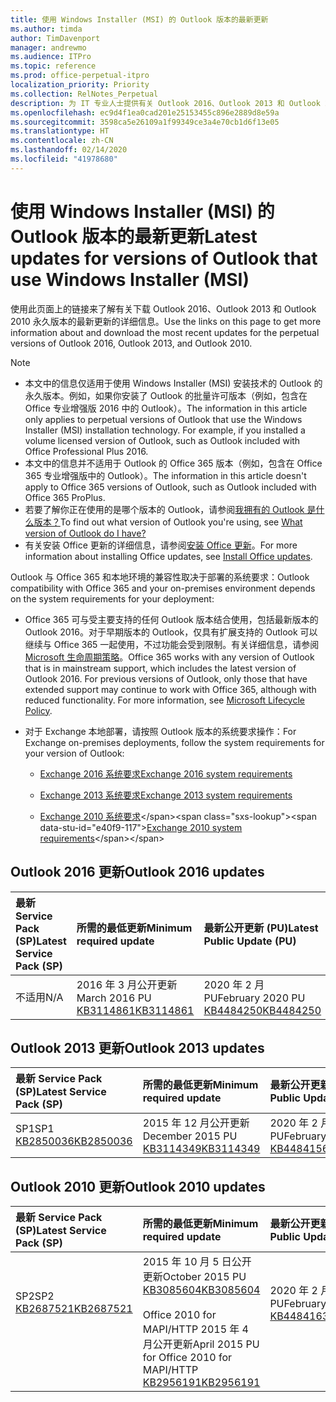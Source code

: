 ```yaml
---
title: 使用 Windows Installer (MSI) 的 Outlook 版本的最新更新
ms.author: timda
author: TimDavenport
manager: andrewmo
ms.audience: ITPro
ms.topic: reference
ms.prod: office-perpetual-itpro
localization_priority: Priority
ms.collection: RelNotes_Perpetual
description: 为 IT 专业人士提供有关 Outlook 2016、Outlook 2013 和 Outlook 2010 永久版本的最新更新信息的链接
ms.openlocfilehash: ec9d4f1ea0cad201e25153455c896e2889d8e59a
ms.sourcegitcommit: 3598ca5e26109a1f99349ce3a4e70cb1d6f13e05
ms.translationtype: HT
ms.contentlocale: zh-CN
ms.lasthandoff: 02/14/2020
ms.locfileid: "41978680"
---
```

# <a name="latest-updates-for-versions-of-outlook-that-use-windows-installer-msi"></a><span data-ttu-id="e40f9-103">使用 Windows Installer (MSI) 的 Outlook 版本的最新更新</span><span class="sxs-lookup"><span data-stu-id="e40f9-103">Latest updates for versions of Outlook that use Windows Installer (MSI)</span></span>

<span data-ttu-id="e40f9-104">使用此页面上的链接来了解有关下载 Outlook 2016、Outlook 2013 和 Outlook 2010 永久版本的最新更新的详细信息。</span><span class="sxs-lookup"><span data-stu-id="e40f9-104">Use the links on this page to get more information about and download the most recent updates for the perpetual versions of Outlook 2016, Outlook 2013, and Outlook 2010.</span></span>
  
> [!NOTE]
> - <span data-ttu-id="e40f9-p101">本文中的信息仅适用于使用 Windows Installer (MSI) 安装技术的 Outlook 的永久版本。例如，如果你安装了 Outlook 的批量许可版本（例如，包含在 Office 专业增强版 2016 中的 Outlook）。</span><span class="sxs-lookup"><span data-stu-id="e40f9-p101">The information in this article only applies to perpetual versions of Outlook that use the Windows Installer (MSI) installation technology. For example, if you installed a volume licensed version of Outlook, such as Outlook included with Office Professional Plus 2016.</span></span>
> - <span data-ttu-id="e40f9-107">本文中的信息并不适用于 Outlook 的 Office 365 版本（例如，包含在 Office 365 专业增强版中的 Outlook）。</span><span class="sxs-lookup"><span data-stu-id="e40f9-107">The information in this article doesn't apply to Office 365 versions of Outlook, such as Outlook included with Office 365 ProPlus.</span></span>
> - <span data-ttu-id="e40f9-108">若要了解你正在使用的是哪个版本的 Outlook，请参阅[我拥有的 Outlook 是什么版本？](https://support.office.com/article/b3a9568c-edb5-42b9-9825-d48d82b2257c)</span><span class="sxs-lookup"><span data-stu-id="e40f9-108">To find out what version of Outlook you're using, see [What version of Outlook do I have?](https://support.office.com/article/b3a9568c-edb5-42b9-9825-d48d82b2257c)</span></span>
> - <span data-ttu-id="e40f9-109">有关安装 Office 更新的详细信息，请参阅[安装 Office 更新](https://support.office.com/article/2ab296f3-7f03-43a2-8e50-46de917611c5)。</span><span class="sxs-lookup"><span data-stu-id="e40f9-109">For more information about installing Office updates, see [Install Office updates](https://support.office.com/article/2ab296f3-7f03-43a2-8e50-46de917611c5).</span></span> 
  
<span data-ttu-id="e40f9-110">Outlook 与 Office 365 和本地环境的兼容性取决于部署的系统要求：</span><span class="sxs-lookup"><span data-stu-id="e40f9-110">Outlook compatibility with Office 365 and your on-premises environment depends on the system requirements for your deployment:</span></span>
  
- <span data-ttu-id="e40f9-p102">Office 365 可与受主要支持的任何 Outlook 版本结合使用，包括最新版本的 Outlook 2016。对于早期版本的 Outlook，仅具有扩展支持的 Outlook 可以继续与 Office 365 一起使用，不过功能会受到限制。有关详细信息，请参阅 [Microsoft 生命周期策略](https://support.microsoft.com/lifecycle)。</span><span class="sxs-lookup"><span data-stu-id="e40f9-p102">Office 365 works with any version of Outlook that is in mainstream support, which includes the latest version of Outlook 2016. For previous versions of Outlook, only those that have extended support may continue to work with Office 365, although with reduced functionality. For more information, see [Microsoft Lifecycle Policy](https://support.microsoft.com/lifecycle).</span></span>
    
- <span data-ttu-id="e40f9-114">对于 Exchange 本地部署，请按照 Outlook 版本的系统要求操作：</span><span class="sxs-lookup"><span data-stu-id="e40f9-114">For Exchange on-premises deployments, follow the system requirements for your version of Outlook:</span></span>
    
  - [<span data-ttu-id="e40f9-115">Exchange 2016 系统要求</span><span class="sxs-lookup"><span data-stu-id="e40f9-115">Exchange 2016 system requirements</span></span>](https://docs.microsoft.com/Exchange/plan-and-deploy/system-requirements)
    
  - [<span data-ttu-id="e40f9-116">Exchange 2013 系统要求</span><span class="sxs-lookup"><span data-stu-id="e40f9-116">Exchange 2013 system requirements</span></span>](https://docs.microsoft.com/exchange/exchange-2013-system-requirements-exchange-2013-help)
    
  - <span data-ttu-id="e40f9-117">[Exchange 2010 系统要求](https://docs.microsoft.com/previous-versions/office/exchange-server-2010/aa996719(v=exchg.141))</span><span class="sxs-lookup"><span data-stu-id="e40f9-117">[Exchange 2010 system requirements](https://docs.microsoft.com/previous-versions/office/exchange-server-2010/aa996719(v=exchg.141))</span></span>

   
## <a name="outlook-2016-updates"></a><span data-ttu-id="e40f9-118">Outlook 2016 更新</span><span class="sxs-lookup"><span data-stu-id="e40f9-118">Outlook 2016 updates</span></span>

|<span data-ttu-id="e40f9-119">**最新 Service Pack (SP)**</span><span class="sxs-lookup"><span data-stu-id="e40f9-119">**Latest Service Pack (SP)**</span></span>|<span data-ttu-id="e40f9-120">**所需的最低更新**</span><span class="sxs-lookup"><span data-stu-id="e40f9-120">**Minimum required update**</span></span>|<span data-ttu-id="e40f9-121">**最新公开更新 (PU)**</span><span class="sxs-lookup"><span data-stu-id="e40f9-121">**Latest Public Update (PU)**</span></span>|
|:-----|:-----|:-----|
|<span data-ttu-id="e40f9-122">不适用</span><span class="sxs-lookup"><span data-stu-id="e40f9-122">N/A</span></span>  <br/> |<span data-ttu-id="e40f9-123">2016 年 3 月公开更新</span><span class="sxs-lookup"><span data-stu-id="e40f9-123">March 2016 PU</span></span> <br/>[<span data-ttu-id="e40f9-124">KB3114861</span><span class="sxs-lookup"><span data-stu-id="e40f9-124">KB3114861</span></span>](https://support.microsoft.com/help/3114861) <br/> |<span data-ttu-id="e40f9-125">2020 年 2 月 PU</span><span class="sxs-lookup"><span data-stu-id="e40f9-125">February 2020 PU</span></span> <br/>[<span data-ttu-id="e40f9-126">KB4484250</span><span class="sxs-lookup"><span data-stu-id="e40f9-126">KB4484250</span></span>](https://support.microsoft.com/help/4484250) 

## <a name="outlook-2013-updates"></a><span data-ttu-id="e40f9-127">Outlook 2013 更新</span><span class="sxs-lookup"><span data-stu-id="e40f9-127">Outlook 2013 updates</span></span>

|<span data-ttu-id="e40f9-128">**最新 Service Pack (SP)**</span><span class="sxs-lookup"><span data-stu-id="e40f9-128">**Latest Service Pack (SP)**</span></span>|<span data-ttu-id="e40f9-129">**所需的最低更新**</span><span class="sxs-lookup"><span data-stu-id="e40f9-129">**Minimum required update**</span></span>|<span data-ttu-id="e40f9-130">**最新公开更新 (PU)**</span><span class="sxs-lookup"><span data-stu-id="e40f9-130">**Latest Public Update (PU)**</span></span>|
|:-----|:-----|:-----|
|<span data-ttu-id="e40f9-131">SP1</span><span class="sxs-lookup"><span data-stu-id="e40f9-131">SP1</span></span>  <br/>[<span data-ttu-id="e40f9-132">KB2850036</span><span class="sxs-lookup"><span data-stu-id="e40f9-132">KB2850036</span></span>](https://go.microsoft.com/fwlink/p/?LinkId=512538) <br/> |<span data-ttu-id="e40f9-133">2015 年 12 月公开更新</span><span class="sxs-lookup"><span data-stu-id="e40f9-133">December 2015 PU</span></span> <br/>[<span data-ttu-id="e40f9-134">KB3114349</span><span class="sxs-lookup"><span data-stu-id="e40f9-134">KB3114349</span></span>](https://support.microsoft.com/kb/3114349) <br/> |<span data-ttu-id="e40f9-135">2020 年 2 月 PU</span><span class="sxs-lookup"><span data-stu-id="e40f9-135">February 2020 PU</span></span> <br/>[<span data-ttu-id="e40f9-136">KB4484156</span><span class="sxs-lookup"><span data-stu-id="e40f9-136">KB4484156</span></span>](https://support.microsoft.com/help/4484156)  |
   
## <a name="outlook-2010-updates"></a><span data-ttu-id="e40f9-137">Outlook 2010 更新</span><span class="sxs-lookup"><span data-stu-id="e40f9-137">Outlook 2010 updates</span></span>

|<span data-ttu-id="e40f9-138">**最新 Service Pack (SP)**</span><span class="sxs-lookup"><span data-stu-id="e40f9-138">**Latest Service Pack (SP)**</span></span>|<span data-ttu-id="e40f9-139">**所需的最低更新**</span><span class="sxs-lookup"><span data-stu-id="e40f9-139">**Minimum required update**</span></span>|<span data-ttu-id="e40f9-140">**最新公开更新 (PU)**</span><span class="sxs-lookup"><span data-stu-id="e40f9-140">**Latest Public Update (PU)**</span></span>|
|:-----|:-----|:-----|
|<span data-ttu-id="e40f9-141">SP2</span><span class="sxs-lookup"><span data-stu-id="e40f9-141">SP2</span></span> <br/>[<span data-ttu-id="e40f9-142">KB2687521</span><span class="sxs-lookup"><span data-stu-id="e40f9-142">KB2687521</span></span>](https://go.microsoft.com/fwlink/p/?LinkId=512542) <br><br><br><br/> |<span data-ttu-id="e40f9-143">2015 年 10 月 5 日公开更新</span><span class="sxs-lookup"><span data-stu-id="e40f9-143">October 2015 PU</span></span> <br/> [<span data-ttu-id="e40f9-144">KB3085604</span><span class="sxs-lookup"><span data-stu-id="e40f9-144">KB3085604</span></span>](https://support.microsoft.com/kb/3085604) <br/><br/>  <span data-ttu-id="e40f9-145">Office 2010 for MAPI/HTTP 2015 年 4 月公开更新</span><span class="sxs-lookup"><span data-stu-id="e40f9-145">April 2015 PU for Office 2010 for MAPI/HTTP</span></span> <br/> [<span data-ttu-id="e40f9-146">KB2956191</span><span class="sxs-lookup"><span data-stu-id="e40f9-146">KB2956191</span></span>](https://support.microsoft.com/help/2956191/april-14-2015-update-for-office-2010-kb2956191) <br/> |<span data-ttu-id="e40f9-147">2020 年 2 月 PU</span><span class="sxs-lookup"><span data-stu-id="e40f9-147">February 2020 PU</span></span> <br/>[<span data-ttu-id="e40f9-148">KB4484163</span><span class="sxs-lookup"><span data-stu-id="e40f9-148">KB4484163</span></span>](https://support.microsoft.com/help/4484163) <br><br><br><br/>|
   

